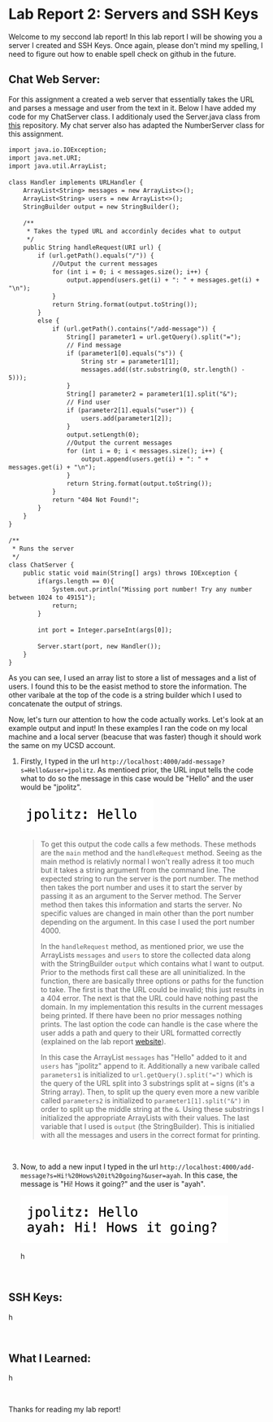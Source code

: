 # **Lab Report 2: Servers and SSH Keys**

Welcome to my seccond lab report! In this lab report I will be showing you a server I created 
and SSH Keys. Once again, please don't mind my spelling, I need to figure out how to enable spell 
check on github in the future.

## Chat Web Server:
For this assignment a created a web server that essentially takes the URL and parses a message and 
user from the text in it. Below I have added my code for my ChatServer class. I additionaly used the 
Server.java class from [this](https://github.com/ucsd-cse15l-f23/wavelet) repository. My chat server also
has adapted the NumberServer class for this assignment. 

```
import java.io.IOException;
import java.net.URI;
import java.util.ArrayList; 

class Handler implements URLHandler {
    ArrayList<String> messages = new ArrayList<>();
    ArrayList<String> users = new ArrayList<>();
    StringBuilder output = new StringBuilder();

    /**
     * Takes the typed URL and accordinly decides what to output
     */
    public String handleRequest(URI url) {
        if (url.getPath().equals("/")) {
            //Output the current messages 
            for (int i = 0; i < messages.size(); i++) {
                output.append(users.get(i) + ": " + messages.get(i) + "\n");
            }
            return String.format(output.toString());
        } 
        else {
            if (url.getPath().contains("/add-message")) {
                String[] parameter1 = url.getQuery().split("=");
                // Find message 
                if (parameter1[0].equals("s")) {
                    String str = parameter1[1];
                    messages.add((str.substring(0, str.length() - 5)));
                }
                String[] parameter2 = parameter1[1].split("&");
                // Find user
                if (parameter2[1].equals("user")) {
                    users.add(parameter1[2]);
                }
                output.setLength(0);
                //Output the current messages 
                for (int i = 0; i < messages.size(); i++) {
                    output.append(users.get(i) + ": " + messages.get(i) + "\n");
                }
                return String.format(output.toString());
            }
            return "404 Not Found!";
        }
    }
}

/**
 * Runs the server
 */
class ChatServer {
    public static void main(String[] args) throws IOException {
        if(args.length == 0){
            System.out.println("Missing port number! Try any number between 1024 to 49151");
            return;
        }

        int port = Integer.parseInt(args[0]);

        Server.start(port, new Handler());
    }
}
```

As you can see, I used an array list to store a list of messages and a list of users. I found this 
to be the easist method to store the information. The other varibale at the top of the code is a string 
builder which I used to concatenate the output of strings. 

Now, let's turn our attention to how the code actually works. Let's look at an example output and input! 
In these examples I ran the code on my local machine and a local server (beacuse that was faster) though it 
should work the same on my UCSD account. 

1. Firstly, I typed in the url `http://localhost:4000/add-message?s=Hello&user=jpolitz`. As mentioed prior, the
   URL input tells the code what to do so the message in this case would be "Hello" and the user would be "jpolitz".
   
   ![Adding the first message](lab2pics/chat1.png)
   
    > To get this output the code calls a few methods. These methods are the `main` method and the `handleRequest`
    > method. Seeing as the main method is relativly normal I won't really adress it too much but it takes a string
    > argument from the command line. The expected string to run the server is the port number. The method then takes
    > the port number and uses it to start the server by passing it as an argument to the Server method. The Server
    > method then takes this information and starts the server. No specific values are changed in main other than the
    > port number depending on the argument. In this case I used the port number 4000.
    >
    > In the `handleRequest` method, as mentioned prior, we use the ArrayLists `messages` and `users` to store the
    > collected data along with the StringBuilder `output` which contains what I want to output. Prior to the methods
    > first call these are all uninitialized. In the function, there are basically three options or paths for the function
    > to take. The first is that the URL could be invalid; this just results in a 404 error. The next is that the URL
    > could have nothing past the domain. In my implementation this results in the current messages being printed. If there
    > have been no prior messages nothing prints. The last option the code can handle is the case where the user adds a
    > path and query to their URL formatted correctly (explained on the lab report [website](https://ucsd-cse15l-w24.github.io/week3/index.html)).
    >
    > In this case the ArrayList `messages` has "Hello" added to it and `users` has "jpolitz" append to it.
    > Additionally a new varibale called `parameters1` is initialized to `url.getQuery().split("=")` which is the
    > query of the URL split into 3 substrings split at `=` signs (it's a String array). Then, to split up the query
    > even more a new varible called `parameters2` is initialized to `parameter1[1].split("&")` in order to split up
    > the middle string at the `&`. Using these substrings I initialized the appropriate ArrayLists with their values.
    > The last variable that I used is `output` (the StringBuilder). This is initialied with all the messages and users
    > in the correct format for printing. 

<br>
   
3. Now, to add a new input I typed in the url `http://localhost:4000/add-message?s=Hi!%20Hows%20it%20going?&user=ayah`.
   In this case, the message is "Hi! Hows it going?" and the user is "ayah".
   
   ![Adding the seccond message](lab2pics/chat2.png)

   h

<br>

## SSH Keys:
h

<br>

## What I Learned:
h

<br>

Thanks for reading my lab report!
